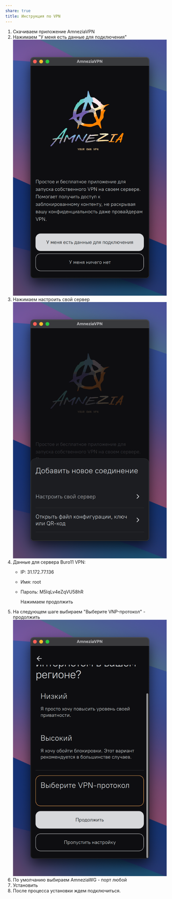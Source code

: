 ```yaml
---
share: true
title: Инструкция по VPN
---
```


1. Скачиваем приложение AmneziaVPN
2. Нажимаем "У меня есть данные для подключения"
   ![Pasted image 20240910232941](./Pasted%20image%2020240910232941.png)
3. Нажимаем настроить свой сервер
   ![Pasted image 20240910233021](./Pasted%20image%2020240910233021.png)
4. Данные для сервера Buro11 VPN:
   - IP: 31.172.77.136
   - Имя: root
   - Пароль: M5IqLv4eZqVU58hR

     Нажимаем продолжить
5. На следующем шаге выбираем "Выберите VNP-протокол" - продолжить
   ![Pasted image 20240910233502](./Pasted%20image%2020240910233502.png)
6. По умолчанию выбираем AmneziaWG - порт любой
7. Установить
8. После процесса установки ждем подключиться.
